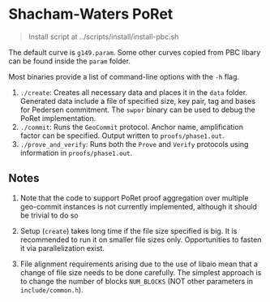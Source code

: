 # Shacham-Waters PoRet

> Install script at ../scripts/install/install-pbc.sh

The default curve is `g149.param`. Some other curves copied from PBC libary can be found inside the `param` folder. 

Most binaries provide a list of command-line options with the `-h` flag.

1. `./create`: Creates all necessary data and places it in the `data` folder. Generated data include a file of specified size, key pair, tag and bases for Pedersen commitment. The `swpor` binary can be used to debug the PoRet implementation.
2. `./commit`: Runs the `GeoCommit` protocol. Anchor name, amplification factor can be specified. Output written to `proofs/phase1.out`.
3. `./prove_and_verify`: Runs both the `Prove` and `Verify` protocols using information in `proofs/phase1.out`.

## Notes

1. Note that the code to support PoRet proof aggregation over multiple geo-commit instances is not currently implemented, although it should be trivial to do so

2. Setup (`create`) takes long time if the file size specified is big. It is recommended to run it on smaller file sizes only. Opportunities to fasten it  via parallelization exist.

3. File alignment requirements arising due to the use of libaio mean that a change of file size needs to be done carefully. The simplest approach is to change the number of blocks `NUM_BLOCKS` (NOT other parameters in `include/common.h`).
